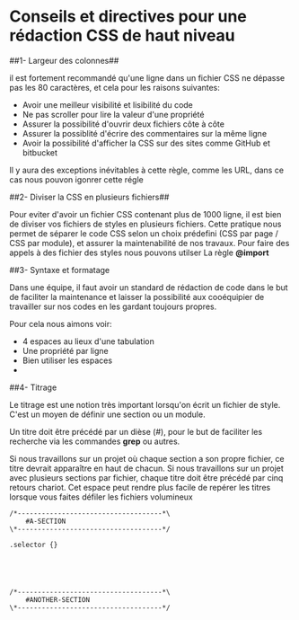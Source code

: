 Conseils et directives pour une rédaction CSS de haut niveau
=============


##1- Largeur des colonnes##

il est fortement recommandé qu'une ligne dans un fichier CSS ne dépasse pas les 80 caractères, et cela pour les raisons suivantes:

- Avoir une meilleur visibilité et lisibilité du code
- Ne pas scroller pour lire la valeur d'une propriété 
- Assurer la possibilité d'ouvrir deux fichiers côte à côte
- Assurer la possiblité d'écrire des commentaires sur la même ligne
- Avoir la possibilité d'afficher la CSS sur des sites comme GitHub et bitbucket

Il y aura des exceptions inévitables à cette règle, comme les URL, dans ce cas nous pouvon igonrer cette régle


##2- Diviser la CSS en plusieurs fichiers##

Pour eviter d'avoir un fichier CSS contenant plus de 1000 ligne, il est bien de diviser vos fichiers de styles en plusieurs fichiers.
Cette pratique nous permet de séparer le code CSS selon un choix prédefini (CSS par page / CSS par module), et assurer la maintenabilité de nos travaux.
Pour faire des appels à des fichier des styles nous pouvons utilser La règle **@import**


##3- Syntaxe et formatage

Dans une équipe, il faut avoir un standard de rédaction de code dans le but de faciliter la maintenance et laisser la possibilité aux cooéquipier de travailler sur nos codes en les gardant toujours propres.

Pour cela nous aimons voir:

- 4 espaces au lieux d'une tabulation
- Une propriété par ligne
- Bien utiliser les espaces
- 
##4- Titrage 

Le titrage est une notion très important lorsqu'on écrit un fichier de style. C'est un moyen de définir une section ou un module.

Un titre doit être précédé par un dièse (#), pour le but de faciliter les recherche via les commandes **grep** ou autres.

Si nous travaillons sur un projet où chaque section a son propre fichier, ce titre devrait apparaître en haut de chacun. Si nous travaillons sur un projet avec plusieurs sections par fichier, chaque titre doit être précédé par cinq retours chariot. Cet espace peut rendre plus facile de repérer les titres lorsque vous faites défiler les fichiers volumineux
```
/*------------------------------------*\
    #A-SECTION
\*------------------------------------*/

.selector {}





/*------------------------------------*\
    #ANOTHER-SECTION
\*------------------------------------*/
```
